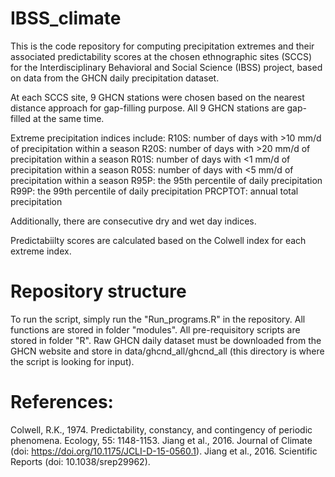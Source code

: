 # IBSS_climate

This is the code repository for computing precipitation extremes and their associated predictability scores at the chosen ethnographic sites (SCCS) for the Interdisciplinary Behavioral and Social Science (IBSS) project, based on data from the GHCN daily precipitation dataset. 

At each SCCS site, 9 GHCN stations were chosen based on the nearest distance approach for gap-filling purpose. All 9 GHCN stations are gap-filled at the same time.

Extreme precipitation indices include:
R10S: number of days with >10 mm/d of precipitation within a season
R20S: number of days with >20 mm/d of precipitation within a season
R01S: number of days with <1 mm/d of precipitation within a season
R05S: number of days with <5 mm/d of precipitation within a season
R95P: the 95th percentile of daily precipitation
R99P: the 99th percentile of daily precipitation
PRCPTOT: annual total precipitation

Additionally, there are consecutive dry and wet day indices. 

Predictabiilty scores are calculated based on the Colwell index for each extreme index. 

# Repository structure
To run the script, simply run the "Run_programs.R" in the repository.
All functions are stored in folder "modules".
All pre-requisitory scripts are stored in folder "R".
Raw GHCN daily dataset must be downloaded from the GHCN website and store in  data/ghcnd_all/ghcnd_all (this directory is where the script is looking for input). 

# References:
Colwell, R.K., 1974. Predictability, constancy, and contingency of periodic phenomena. Ecology, 55: 1148-1153.
Jiang et al., 2016. Journal of Climate (doi: https://doi.org/10.1175/JCLI-D-15-0560.1).
Jiang et al., 2016. Scientific Reports (doi: 10.1038/srep29962).
